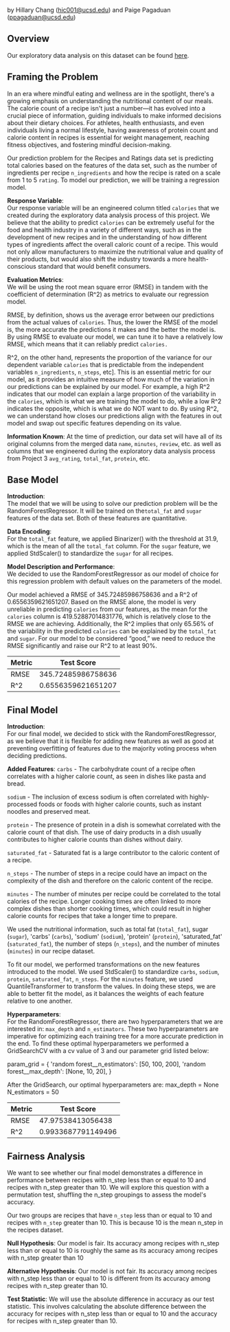 by Hillary Chang (hic001@ucsd.edu) and Paige Pagaduan (ppagaduan@ucsd.edu)

## Overview
Our exploratory data analysis on this dataset can be found [here](https://hillarychang.github.io/Association-between-Protein-and-Calorie-Count/).

## Framing the Problem
In an era where mindful eating and wellness are in the spotlight, there's a growing emphasis on understanding the nutritional content of our meals. The calorie count of a recipe isn't just a number—it has evolved into a crucial piece of information, guiding individuals to make informed decisions about their dietary choices. For athletes, health enthusiasts, and even individuals living a normal lifestyle, having awareness of protein count and calorie content in recipes is essential for weight management, reaching fitness objectives, and fostering mindful decision-making. 

Our prediction problem for the Recipes and Ratings data set is predicting total calories based on the features of the data set, such as the number of ingredients per recipe ```n_ingredients``` and how the recipe is rated on a scale from 1 to 5 ```rating```. To model our prediction, we will be training a regression model. 

**Response Variable**:\
Our response variable will be an engineered column titled ```calories``` that we created during the exploratory data analysis process of this project. We believe that the ability to predict ```calories``` can be extremely useful for the food and health industry in a variety of different ways, such as in the development of new recipes and in the understanding of how different types of ingredients affect the overall caloric count of a recipe. This would not only allow manufacturers to maximize the nutritional value and quality of their products, but would also shift the industry towards a more health-conscious standard that would benefit consumers.

**Evaluation Metrics**:\
We will be using the root mean square error (RMSE) in tandem with the coefficient of determination (R^2) as metrics to evaluate our regression model. 

RMSE, by definition, shows us the average error between our predictions from the actual values of ```calories```. Thus, the lower the RMSE of the model is, the more accurate the predictions it makes and the better the model is. By using RMSE to evaluate our model, we can tune it to have a relatively low RMSE, which means that it can reliably predict `calories.`

R^2, on the other hand, represents the proportion of the variance for our dependent variable ```calories``` that is predictable from the independent variables ```n_ingredients```, ```n_steps```, etc]. This is an essential metric for our model, as it provides an intuitive measure of how much of the variation in our predictions can be explained by our model. For example, a high R^2 indicates that our model can explain a large proportion of the variability in the `calories`, which is what we are training the model to do, while a low R^2 indicates the opposite, which is what we do NOT want to do. By using R^2, we can understand how closes our predictions align with the features in out model and swap out specific features depending on its value. 

**Information Known**:
At the time of prediction, our data set will have all of its original columns from the merged data ```name```, ```minutes```, ```review```, etc. as well as columns that we engineered during the exploratory data analysis process from Project 3 ```avg_rating```, ```total_fat```, ```protein```, etc. 


## Base Model
**Introduction**:\
The model that we will be using to solve our prediction problem will be the RandomForestRegressor. It will be trained on the`total_fat` and `sugar` features of the data set. Both of these features are quantitative.

**Data Encoding**:\
For the `total_fat` feature, we applied Binarizer() with the threshold at 31.9, which is the mean of all the `total_fat` column. For the `sugar` feature, we applied StdScaler() to standardize the `sugar` for all recipes. 

**Model Description and Performance**:\
We decided to use the RandomForestRegressor as our model of choice for this regression problem with default values on the parameters of the model.

Our model achieved a RMSE of 345.72485986758636 and a R^2 of 0.6556359621651207. Based on the RMSE alone, the model is very unreliable in predicting `calories` from our features, as the mean for the `calories` column is 419.52887014831776, which is relatively close to the RMSE we are achieving. Additionally, the R^2 implies that only 65.56% of the variability in the predicted `calories` can be explained by the `total_fat` and `sugar`. For our model to be considered “good,” we need to reduce the RMSE significantly and raise our R^2 to at least 90%.

| Metric            | Test Score                    |
| ------------------| ------------------------------|
| RMSE              | 345.72485986758636           |
| R^2               | 0.6556359621651207           |


## Final Model
**Introduction**:\
For our final model, we decided to stick with the RandomForestRegressor, as we believe that it is flexible for adding new features as well as good at preventing overfitting of features due to the majority voting process when deciding predictions.

**Added Features**:
`carbs` - The carbohydrate count of a recipe often correlates with a higher calorie count, as seen in dishes like pasta and bread. 

`sodium` - The inclusion of excess sodium is often correlated with highly-processed foods or foods with higher calorie counts, such as instant noodles and preserved meat.

`protein` - The presence of protein in a dish is somewhat correlated with the calorie count of that dish. The use of dairy products in a dish usually contributes to higher calorie counts than dishes without dairy. 

`saturated_fat` - Saturated fat is a large contributor to the caloric content of a recipe. 

`n_steps` - The number of steps in a recipe could have an impact on the complexity of the dish and therefore on the caloric 
content of the recipe. 

`minutes` - The number of minutes per recipe could be correlated to the total calories of the recipe. Longer cooking times are often linked to more complex dishes than shorter cooking times, which could result in higher calorie counts for recipes that take a longer time to prepare.

We used the nutritional information, such as total fat (```total_fat```), sugar (```sugar```), 'carbs' (```carbs```), 'sodium' (```sodium```), 'protein' (```protein```), 'saturated_fat' (```saturated_fat```), the number of steps (```n_steps```), and the number of minutes (```minutes```) in our recipe dataset.

To fit our model, we performed transformations on the new features introduced to the model. We used StdScaler() to standardize `carbs`, `sodium`, `protein`, `saturated_fat`, `n_steps`. For the `minutes` feature, we used QuantileTransformer to transform the values. In doing these steps, we are able to better fit the model, as it balances the weights of each feature relative to one another.

**Hyperparameters**:\
For the RandomForestRegressor, there are two hyperparameters that we are interested in: `max_depth` and `n_estimators`. These two hyperparameters are imperative for optimizing each training tree for a more accurate prediction in the end. To find these optimal hyperparameters we performed a GridSearchCV with a cv value of 3 and our parameter grid listed below:

param_grid = {
    'random forest__n_estimators': [50, 100, 200],
    'random forest__max_depth': [None, 10, 20],
}

After the GridSearch, our optimal hyperparameters are:
max_depth = None
N_estimators = 50

| Metric            | Test Score                    |
| ------------------| ------------------------------|
| RMSE              | 47.97538413056438            |
| R^2               | 0.9933687791149496           |


## Fairness Analysis
We want to see whether our final model demonstrates a difference in performance between recipes with n_step less than or equal to 10 and recipes with n_step greater than 10. We will explore this question with a permutation test, shuffling the n_step groupings to assess the model's accuracy.

Our two groups are recipes that have `n_step` less than or equal to 10 and recipes with `n_step` greater than 10. This is because 10 is the mean n_step in the recipes dataset.

**Null Hypothesis**:
Our model is fair. Its accuracy among recipes with n_step less than or equal to 10 is roughly the same as its accuracy among recipes with n_step greater than 10

**Alternative Hypothesis**:
Our model is not fair. Its accuracy among recipes with n_step less than or equal to 10 is different from its accuracy among recipes with n_step greater than 10.

**Test Statistic**:
We will use the absolute difference in accuracy as our test statistic. This involves calculating the absolute difference between the accuracy for recipes with n_step less than or equal to 10 and the accuracy for recipes with n_step greater than 10.


